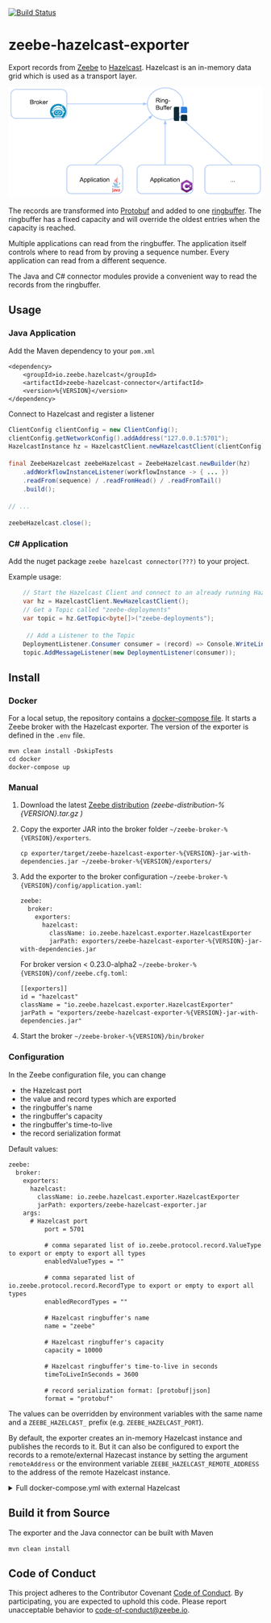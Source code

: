[![Build Status](https://travis-ci.org/zeebe-io/zeebe-hazelcast-exporter.svg?branch=master)](https://travis-ci.org/zeebe-io/zeebe-hazelcast-exporter)

# zeebe-hazelcast-exporter

Export records from [Zeebe](https://github.com/zeebe-io/zeebe) to [Hazelcast](https://github.com/hazelcast/hazelcast/). Hazelcast is an in-memory data grid which is used as a transport layer.

![How it works](how-it-works.png)

The records are transformed into [Protobuf](https://github.com/zeebe-io/zeebe-exporter-protobuf) and added to one [ringbuffer](https://hazelcast.com/blog/ringbuffer-data-structure/). The ringbuffer has a fixed capacity and will override the oldest entries when the capacity is reached.

Multiple applications can read from the ringbuffer. The application itself controls where to read from by proving a sequence number. Every application can read from a different sequence. 

The Java and C# connector modules provide a convenient way to read the records from the ringbuffer.

## Usage

### Java Application

Add the Maven dependency to your `pom.xml`

```
<dependency>
	<groupId>io.zeebe.hazelcast</groupId>
	<artifactId>zeebe-hazelcast-connector</artifactId>
	<version>%{VERSION}</version>
</dependency>
```

Connect to Hazelcast and register a listener 

```java
ClientConfig clientConfig = new ClientConfig();
clientConfig.getNetworkConfig().addAddress("127.0.0.1:5701");
HazelcastInstance hz = HazelcastClient.newHazelcastClient(clientConfig);

final ZeebeHazelcast zeebeHazelcast = ZeebeHazelcast.newBuilder(hz)
    .addWorkflowInstanceListener(workflowInstance -> { ... })
    .readFrom(sequence) / .readFromHead() / .readFromTail()
    .build();

// ...

zeebeHazelcast.close();
```

### C# Application

Add the nuget package `zeebe hazelcast connector(???)` to your project.

Example usage:
```csharp
    // Start the Hazelcast Client and connect to an already running Hazelcast Cluster on 127.0.0.1
    var hz = HazelcastClient.NewHazelcastClient();
    // Get a Topic called "zeebe-deployments"
    var topic = hz.GetTopic<byte[]>("zeebe-deployments");

     // Add a Listener to the Topic
    DeploymentListener.Consumer consumer = (record) => Console.WriteLine(record.ToString());
    topic.AddMessageListener(new DeploymentListener(consumer));

```

## Install

### Docker

For a local setup, the repository contains a [docker-compose file](docker/docker-compose.yml). It starts a Zeebe broker with the Hazelcast exporter. The version of the exporter is defined in the `.env` file. 

```
mvn clean install -DskipTests
cd docker
docker-compose up
```

### Manual

1. Download the latest [Zeebe distribution](https://github.com/zeebe-io/zeebe/releases) _(zeebe-distribution-%{VERSION}.tar.gz
)_

1. Copy the exporter JAR  into the broker folder `~/zeebe-broker-%{VERSION}/exporters`.

    ```
    cp exporter/target/zeebe-hazelcast-exporter-%{VERSION}-jar-with-dependencies.jar ~/zeebe-broker-%{VERSION}/exporters/
    ```

1. Add the exporter to the broker configuration `~/zeebe-broker-%{VERSION}/config/application.yaml`:

    ```
    zeebe:
      broker:  
        exporters:
          hazelcast:
            className: io.zeebe.hazelcast.exporter.HazelcastExporter
            jarPath: exporters/zeebe-hazelcast-exporter-%{VERSION}-jar-with-dependencies.jar
    ```

    For broker version < 0.23.0-alpha2 `~/zeebe-broker-%{VERSION}/conf/zeebe.cfg.toml`:
    
    ```
    [[exporters]]
    id = "hazelcast"
    className = "io.zeebe.hazelcast.exporter.HazelcastExporter"
    jarPath = "exporters/zeebe-hazelcast-exporter-%{VERSION}-jar-with-dependencies.jar"
    ```

1. Start the broker
    `~/zeebe-broker-%{VERSION}/bin/broker`

### Configuration

In the Zeebe configuration file, you can change 

* the Hazelcast port
* the value and record types which are exported
* the ringbuffer's name
* the ringbuffer's capacity
* the ringbuffer's time-to-live
* the record serialization format

Default values:

```
zeebe:
  broker:
    exporters:
      hazelcast:
        className: io.zeebe.hazelcast.exporter.HazelcastExporter
        jarPath: exporters/zeebe-hazelcast-exporter.jar
	args:
	  # Hazelcast port
    	  port = 5701
    
          # comma separated list of io.zeebe.protocol.record.ValueType to export or empty to export all types 
          enabledValueTypes = ""
    
          # comma separated list of io.zeebe.protocol.record.RecordType to export or empty to export all types
          enabledRecordTypes = ""
        
          # Hazelcast ringbuffer's name
          name = "zeebe"
    
          # Hazelcast ringbuffer's capacity
          capacity = 10000 

          # Hazelcast ringbuffer's time-to-live in seconds
          timeToLiveInSeconds = 3600

          # record serialization format: [protobuf|json]
          format = "protobuf"
```

The values can be overridden by environment variables with the same name and a `ZEEBE_HAZELCAST_` prefix (e.g. `ZEEBE_HAZELCAST_PORT`). 

By default, the exporter creates an in-memory Hazelcast instance and publishes the records to it. But it can also be configured to export the records to a remote/external Hazecast instance by setting the argument `remoteAddress` or the environment variable `ZEEBE_HAZELCAST_REMOTE_ADDRESS` to the address of the remote Hazelcast instance.

<details>
  <summary>Full docker-compose.yml with external Hazelcast</summary>
  <p>
		
```
version: "2"

networks:
  zeebe_network:
    driver: bridge

services:
  zeebe:
    container_name: zeebe_broker
    image: camunda/zeebe:0.23.1
    environment:
      - ZEEBE_LOG_LEVEL=debug
      - ZEEBE_HAZELCAST_REMOTE_ADDRESS=hazelcast:5701
    ports:
      - "26500:26500"
      - "9600:9600"
    volumes:
      - ../exporter/target/zeebe-hazelcast-exporter-${EXPORTER_VERSION}-jar-with-dependencies.jar:/usr/local/zeebe/exporters/zeebe-hazelcast-exporter.jar
      - ./application.yaml:/usr/local/zeebe/config/application.yaml
    networks:
      - zeebe_network
    depends_on:
      - hazelcast

  hazelcast:
    container_name: hazelcast
    image: hazelcast/hazelcast:4.0.1
    ports:
      - "5701:5701"
    environment:
      - JAVA_OPTS="-Dhazelcast.local.publicAddress=hazelcast:5701"
    networks:
      - zeebe_network
      
  hazelcast-management:
    container_name: hazelcast-management
    image: hazelcast/management-center:4.0.1
    ports:
      - "8083:8080"
    networks:
      - zeebe_network
    depends_on:
      - hazelcast    
```      

</p>
</details>
	

## Build it from Source

The exporter and the Java connector can be built with Maven

`mvn clean install`

## Code of Conduct

This project adheres to the Contributor Covenant [Code of
Conduct](/CODE_OF_CONDUCT.md). By participating, you are expected to uphold
this code. Please report unacceptable behavior to
code-of-conduct@zeebe.io.
